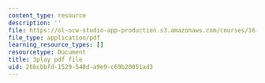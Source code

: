 ```yaml
---
content_type: resource
description: ''
file: https://ol-ocw-studio-app-production.s3.amazonaws.com/courses/16-06-principles-of-automatic-control-fall-2012/26bcbbfd1529548da9e9c69b20051ad3_Ug6DYV6za-k.pdf
file_type: application/pdf
learning_resource_types: []
resourcetype: Document
title: 3play pdf file
uid: 26bcbbfd-1529-548d-a9e9-c69b20051ad3
---
```

